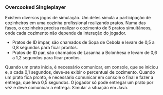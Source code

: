 ### Overcooked Singleplayer

Existem diversos jogos de simulação. Um deles simula a participação de cozinheiros em  uma cozinha profissional realizando pratos. 
Numa das fases, o cozinheiro precisa realizar o cozimento de 5 pratos simultâneos, onde cada cozimento não depende da interação do jogador. 

- Pratos de ID ímpar, são chamados de Sopa de Cebola e levam de 0,5 a 0,8 segundos para ficar prontos.
- Pratos de ID par, são chamados de Lasanha a Bolonhesa e levam de 0,6 a 1,2 segundos para ficar prontos.

Quando um prato inicia, é necessário comunicar, em console, que se iniciou e, a cada 0,1 segundos, deve-se exibir
o percentual de cozimento. Quando um prato fica pronto, é necessário comunicar em console o final e fazer a entrega, que leva 0,5 segundos. O jogador só pode entregar um prato por vez e deve comunicar a entrega. 
Simular a situação em Java.
